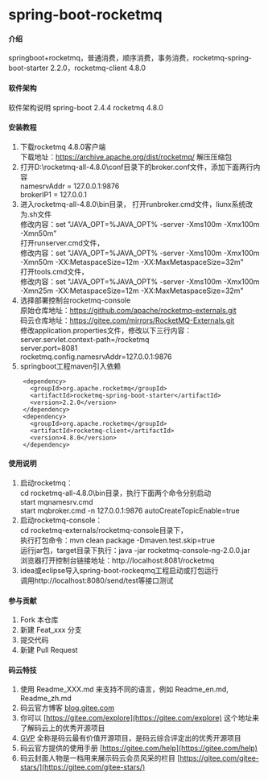 
# spring-boot-rocketmq

#### 介绍
springboot+rocketmq，普通消费，顺序消费，事务消费，rocketmq-spring-boot-starter 2.2.0，rocketmq-client 4.8.0

#### 软件架构
软件架构说明
spring-boot 2.4.4
rocketmq 4.8.0

#### 安装教程

1.  下载rocketmq 4.8.0客户端  
    下载地址：https://archive.apache.org/dist/rocketmq/
    解压压缩包  
2.  打开D:\rocketmq-all-4.8.0\conf目录下的broker.conf文件，添加下面两行内容  
    namesrvAddr = 127.0.0.1:9876  
    brokerIP1 = 127.0.0.1  
3.  进入rocketmq-all-4.8.0\bin目录， 
    打开runbroker.cmd文件，liunx系统改为.sh文件  
    修改内容：set "JAVA_OPT=%JAVA_OPT% -server -Xms100m -Xmx100m -Xmn50m"  
    打开runserver.cmd文件，  
    修改内容：set "JAVA_OPT=%JAVA_OPT% -server -Xms100m -Xmx100m -Xmn50m -XX:MetaspaceSize=12m -XX:MaxMetaspaceSize=32m"  
    打开tools.cmd文件，  
    修改内容：set "JAVA_OPT=%JAVA_OPT% -server -Xms100m -Xmx100m -Xmn25m -XX:MetaspaceSize=12m -XX:MaxMetaspaceSize=32m"  
3.  选择部署控制台rocketmq-console  
    原始仓库地址：https://github.com/apache/rocketmq-externals.git  
    码云仓库地址：https://gitee.com/mirrors/RocketMQ-Externals.git  
    修改application.properties文件，修改以下三行内容：  
    server.servlet.context-path=/rocketmq  
    server.port=8081  
    rocketmq.config.namesrvAddr=127.0.0.1:9876  
4.  springboot工程maven引入依赖  
    
```
    <dependency>  
      <groupId>org.apache.rocketmq</groupId>  
      <artifactId>rocketmq-spring-boot-starter</artifactId>  
      <version>2.2.0</version>  
    </dependency>  
    <dependency>  
      <groupId>org.apache.rocketmq</groupId>  
      <artifactId>rocketmq-client</artifactId>  
      <version>4.8.0</version>  
    </dependency>
```
  

#### 使用说明
1.  启动rocketmq：  
    cd rocketmq-all-4.8.0\bin目录，执行下面两个命令分别启动  
    start mqnamesrv.cmd  
    start mqbroker.cmd -n 127.0.0.1:9876 autoCreateTopicEnable=true  
2.  启动rocketmq-console：  
    cd rocketmq-externals/rocketmq-console目录下，  
    执行打包命令：mvn clean package -Dmaven.test.skip=true  
    运行jar包，target目录下执行：java -jar rocketmq-console-ng-2.0.0.jar  
    浏览器打开控制台链接地址：http://localhost:8081/rocketmq
3.  idea或eclipse导入spring-boot-rockeqmq工程启动或打包运行  
    调用http://localhost:8080/send/test等接口测试

#### 参与贡献

1.  Fork 本仓库
2.  新建 Feat_xxx 分支
3.  提交代码
4.  新建 Pull Request


#### 码云特技

1.  使用 Readme\_XXX.md 来支持不同的语言，例如 Readme\_en.md, Readme\_zh.md
2.  码云官方博客 [blog.gitee.com](https://blog.gitee.com)
3.  你可以 [https://gitee.com/explore](https://gitee.com/explore) 这个地址来了解码云上的优秀开源项目
4.  [GVP](https://gitee.com/gvp) 全称是码云最有价值开源项目，是码云综合评定出的优秀开源项目
5.  码云官方提供的使用手册 [https://gitee.com/help](https://gitee.com/help)
6.  码云封面人物是一档用来展示码云会员风采的栏目 [https://gitee.com/gitee-stars/](https://gitee.com/gitee-stars/)


